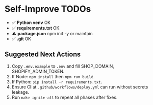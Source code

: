 # Self-Improve TODOs

- ✅ **Python venv** OK
- ✅ **requirements.txt** OK
- ⚠️ **package.json** npm init -y or maintain
- ✅ **.git** OK

## Suggested Next Actions
1) Copy `.env.example` to `.env` and fill SHOP_DOMAIN, SHOPIFY_ADMIN_TOKEN.
2) If Node: `npm install` then `npm run build`.
3) If Python: `pip install -r requirements.txt`.
4) Ensure CI at `.github/workflows/deploy.yml` can run without secrets leakage.
5) Run `make ignite-all` to repeat all phases after fixes.